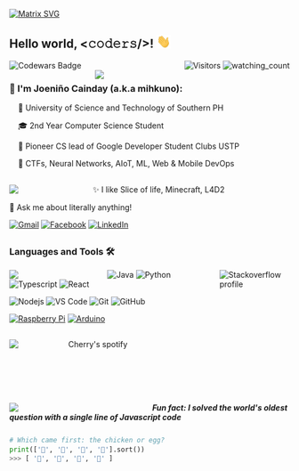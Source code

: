 <!--
Hi! This is an easter egg.
Congratulations you found the first one!
-->


[![Matrix SVG](https://raw.githubusercontent.com/rodrigograca31/rodrigograca31/master/matrix.svg)]()

<h2> Hello world, <𝚌𝚘𝚍𝚎𝚛𝚜/>! <img src="https://github.com/ABSphreak/ABSphreak/blob/master/gifs/Hi.gif" width="25px"></h2>

<div align="right">
  <a href="https://www.codewars.com/users/mihkuno">
    <img align="left" src="https://www.codewars.com/users/mihkuno/badges/small" alt="Codewars Badge" />
  </a>
  <img src="https://visitor-badge.laobi.icu/badge?page_id=mihkuno.mihkuno" alt="Visitors" />
  <img src="https://komarev.com/ghpvc/?username=mihkuno&color=brightgreen" alt="watching_count" />
</div>

<img align="right" width="350" src="https://github.com/mihkuno/mihkuno/assets/26486389/50176038-ce0e-4cee-a98a-5fdf09976c74">

### 👋 I'm Joeniño Cainday (a.k.a mihkuno):

&nbsp;&nbsp;&nbsp; 🏫 University of Science and Technology of Southern PH

&nbsp;&nbsp;&nbsp; 🎓 2nd Year Computer Science Student 

&nbsp;&nbsp;&nbsp; 🌱 Pioneer CS lead of Google Developer Student Clubs USTP

&nbsp;&nbsp;&nbsp; :test_tube: CTFs, Neural Networks, AIoT, ML, Web & Mobile DevOps

<h2 align="center"></h2>

<img align="left" width="150" src="https://github.com/mihkuno/mihkuno/assets/26486389/c8550d8f-300e-4f79-8e46-cc865c8c08f4">



✨ I like Slice of life, Minecraft, L4D2

:speech_balloon: Ask me about literally anything!

[![Gmail](https://img.shields.io/badge/-GMAIL-D14836?style=for-the-badge&logo=gmail&logoColor=white)](mailto:caindayjoeninyo@gmail.com)
[![Facebook](https://img.shields.io/badge/-FACEBOOK-1877F2?style=for-the-badge&logo=facebook&logoColor=white)](https://www.facebook.com/quaxode)
[![LinkedIn](https://img.shields.io/badge/-LINKEDIN-0077B5?style=for-the-badge&logo=linkedin&logoColor=white)](https://www.linkedin.com/in/mihkuno/)




<h2 align="center"></h2>

### Languages and Tools 🛠 

<a href="https://stackoverflow.com/users/12724665/mihkuno">
    <img align="right" width="25%" src="https://github-readme-stackoverflow.vercel.app/?userID=12724665&layout=compact" alt="Stackoverflow profile" />
</a>

<a href="">
  <img align="left" width="35%" src="https://github-readme-stats.vercel.app/api/top-langs/?username=mihkuno&theme=react&line_height=10&hide=css"/>
</a>

![Java](http://img.shields.io/badge/-Java-5B4638?style=flat-square&logo=openjdk&logoColor=ffffff)
![Python](http://img.shields.io/badge/-Python-3776AB?style=flat-square&logo=python&logoColor=ffffff)
![Typescript](https://img.shields.io/badge/-Typescript-000000?style=flat-square&logo=Typescript&logoColor=%23ffffff&labelColor=%233178C6&color=%233178C6)
![React](https://img.shields.io/badge/-React-61DAFB?style=flat-square&logo=react&logoColor=ffffff)

![Nodejs](https://img.shields.io/badge/-Nodejs-339933?style=flat-square&logo=Node.js&logoColor=ffffff)
![VS Code](http://img.shields.io/badge/-Code-007ACC?style=flat-square&logo=visual-studio-code&logoColor=ffffff)
![Git](https://img.shields.io/badge/-Git-%23F05032?style=flat-square&logo=git&logoColor=%23ffffff)
![GitHub](https://img.shields.io/badge/-GitHub-181717?style=flat-square&logo=github)

[![Raspberry Pi](https://img.shields.io/badge/-Raspberry%20Pi-C51A4A?style=flat-square&logo=Raspberry-Pi&link=https://github.com/LuizCarlosAbbott/)](https://github.com/LuizCarlosAbbott/)
[![Arduino](https://img.shields.io/badge/-Arduino-black?style=flat-square&logo=Arduino&link=https://github.com/LuizCarlosAbbott/)](https://github.com/LuizCarlosAbbott/)

<h2 align="center"></h2>

<div align="center">
  <a href="https://open.spotify.com/user/31jgxjbcocr3np2gvr37vsnpkbni">
      <img align="left" width="60%" 
          src="https://novatorem.bgstatic.vercel.app/api/spotify" alt="Cherry's spotify" />
</div>

<br>

<br>

<br>

<br>

<br>

<h2 align="center"></h2>

<div>
  <a href=""> 
    <img align="left" width="51%" src="https://github-readme-stats-sigma-five.vercel.app/api?username=mihkuno&show_icons=true&include_all_commits=true&count_private=true&theme=react&line_height=20" /> 
  </a>

  ##### Fun fact: I solved the world's oldest question with a single line of Javascript code
  <!-- wi*quL3fcV -->
  
  ```python
  # Which came first: the chicken or egg?
  print(['🥚', '🐣', '🐥', '🐔'].sort())
  >>> [ '🐔', '🐣', '🐥', '🥚' ]
  ```
</div>

